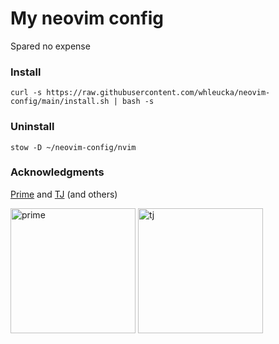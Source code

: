 # My neovim config
Spared no expense

### Install
```
curl -s https://raw.githubusercontent.com/whleucka/neovim-config/main/install.sh | bash -s
```

### Uninstall
```
stow -D ~/neovim-config/nvim
```

### Acknowledgments
<a href='https://github.com/theprimeagen'>Prime</a> and <a href='https://github.com/tjdevries'>TJ</a> (and others)

<p float="left">
    <img src="https://i.ytimg.com/vi/_TXO4RB3nIU/hq720_2.jpg?sqp=-oaymwEkCJYDENAFSFryq4qpAxYIARUAAAAAJQAAyEI9AICiQ3gB0AEB&rs=AOn4CLBsghH1oe_9Aqf7qeYi5AARApBxGQ" alt="prime" style="width: 200px">
    <img src="https://i.ytimg.com/vi/HcAdrdWiDXI/hq720_2.jpg?sqp=-oaymwEkCJYDENAFSFryq4qpAxYIARUAAAAAJQAAyEI9AICiQ3gB0AEB&rs=AOn4CLBrYlNR07IvDyccLGXe7S8rb4Bfdg" alt="tj" style="width: 200px">
</p>
